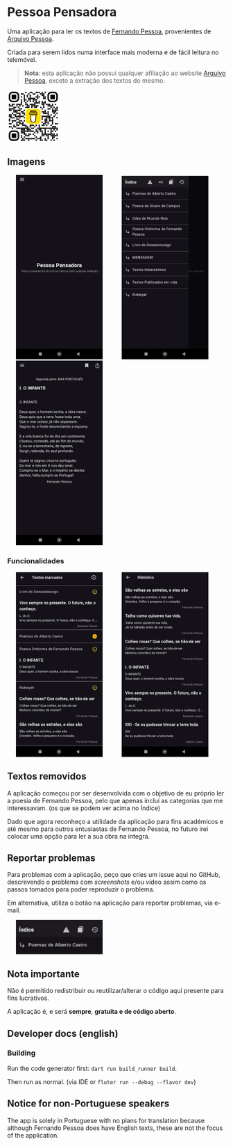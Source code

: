 # Pessoa Pensadora

Uma aplicação para ler os textos de [Fernando Pessoa](https://pt.wikipedia.org/wiki/Fernando_Pessoa), provenientes de [Arquivo Pessoa](http://arquivopessoa.net/).

Criada para serem lidos numa interface mais moderna e de fácil leitura no telemóvel.

> **Nota**: esta aplicação não possui qualquer afiliação ao website [Arquivo Pessoa](http://arquivopessoa.net/info/ficha), exceto a extração dos textos do mesmo.
> 
<img alt="Paga-me um chá" src="images/other/buy-me-a-coffee-qr.png" width="120px"/>

## Imagens

  <img alt="Página Inicial" src="images/phone/homepage.jpg" width="200px" hspace="20"/> <img alt="Índice" src="images/phone/index.jpg" width="200px" hspace="20"/> <img alt="Exemplo de um poema de Mensagem" src="images/phone/text-example.jpg" width="200px" hspace="20"/>

### Funcionalidades

  <img alt="Textos guardados" src="images/phone/saved-texts.jpg" width="200px" hspace="20"/> <img alt="Histórico" src="images/phone/history.jpg" width="200px" hspace="20"/>

## Textos removidos

A aplicação começou por ser desenvolvida com o objetivo de eu próprio ler a poesia de Fernando Pessoa, pelo que apenas incluí as categorias que me interessavam. (os que se podem ver acima no Índice)

Dado que agora reconheço a utilidade da aplicação para fins académicos e até mesmo para outros entusiastas de Fernando Pessoa, no futuro irei colocar uma opção para ler a sua obra na íntegra.

## Reportar problemas

Para problemas com a aplicação, peço que cries um issue aqui no GitHub, descrevendo o problema com _screenshots_ e/ou vídeo assim como os passos tomados para poder reproduzir o problema.

Em alternativa, utiliza o botão na aplicação para reportar problemas, via e-mail.

  <img alt="Botão para reportar problemas" src="images/phone/bug-report-button.jpg" width="200px" hspace="20"/>

## Nota importante

Não é permitido redistribuir ou reutilizar/alterar o código aqui presente para fins lucrativos.

A aplicação é, e será **sempre**, **gratuita e de código aberto**.

## Developer docs (english)

### Building

Run the code generator first: `dart run build_runner build`.

Then run as normal. (via IDE or `fluter run --debug --flavor dev`)

## Notice for non-Portuguese speakers

The app is solely in Portuguese with no plans for translation because although Fernando Pessoa does have English texts, these are not the focus of the application.
